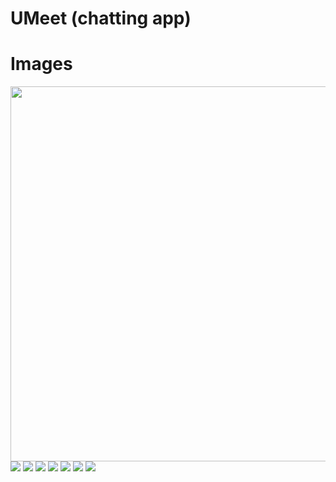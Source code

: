# UMeet (chatting app)

# Images

<img src="https://github.com/Suvendu-SM/UMeet/blob/main/Images/IMG-20210410-WA0000.jpg" width="600" height="600" >
<img src="https://github.com/Suvendu-SM/UMeet/blob/main/Images/Screenshot_20210409_210554_com.example.twity.jpg">
<img src="https://github.com/Suvendu-SM/UMeet/blob/main/Images/Screenshot_20210409_220107_com.example.twity.jpg">
<img src="https://github.com/Suvendu-SM/UMeet/blob/main/Images/Screenshot_20210410_011308_com.example.twity.jpg">
<img src="https://github.com/Suvendu-SM/UMeet/blob/main/Images/Screenshot_20210410_011315_com.example.twity.jpg">
<img src="https://github.com/Suvendu-SM/UMeet/blob/main/Images/Screenshot_20210410_011321_com.example.twity.jpg">
<img src="https://github.com/Suvendu-SM/UMeet/blob/main/Images/Screenshot_20210410_011329_com.example.twity.jpg">
<img src="https://github.com/Suvendu-SM/UMeet/blob/main/Images/Screenshot_20210410_012312_com.example.twity.jpg">
